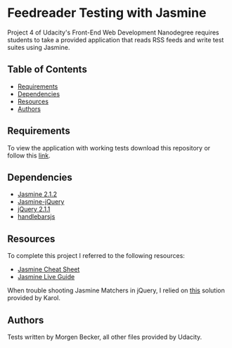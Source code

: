 # Feedreader Testing with Jasmine

Project 4 of Udacity's Front-End Web Development Nanodegree requires students to take a provided application that reads RSS feeds and write test suites using Jasmine.

## Table of Contents

* [Requirements](#requirements)
* [Dependencies](#dependencies)
* [Resources](#resources)
* [Authors](#authors)

## Requirements

To view the application with working tests download this repository or follow this [link]().

## Dependencies

* [Jasmine 2.1.2](https://github.com/jasmine/jasmine/releases/tag/v2.1.2)
* [Jasmine-jQuery](https://raw.githubusercontent.com/velesin/jasmine-jquery/master/lib/jasmine-jquery.js)
* [jQuery 2.1.1](https://code.jquery.com/jquery/)
* [handlebarsjs](https://cdnjs.com/libraries/handlebars.js/2.0.0)

## Resources

To complete this project I referred to the following resources:

* [Jasmine Cheat Sheet](https://devhints.io/jasmine)
* [Jasmine Live Guide](https://jasmine.github.io/)

 When trouble shooting Jasmine Matchers in jQuery, I relied on [this](https://discussions.udacity.com/t/tobehidden-is-not-a-function/244906) solution provided by Karol.

## Authors

Tests written by Morgen Becker, all other files provided by Udacity.
